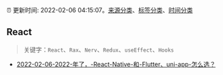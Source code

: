 :alarm_clock: 更新时间: 2022-02-06 04:15:07。[来源分类](../README.md)、[标签分类](../TAGS.md)、[时间分类](../TIMELINE.md)

## React


> 关键字：`React`、`Rax`、`Nerv`、`Redux`、`useEffect`、`Hooks`



- [2022-02-06-2022-年了，-React-Native-和-Flutter、uni-app-怎么选？](https://www.v2ex.com/t/832037) 